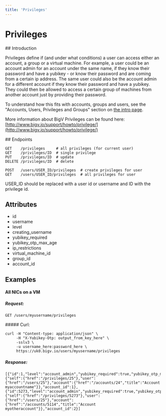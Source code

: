 ```yaml
---
title: 'Privileges'
---
```


# Privileges


## Introduction

Privileges define if (and under what conditions) a user can access either an account, a group or a virtual machine. For example, a user could be an account admin for an account under the same name, if they know their password and have a yubikey - or know their password and are coming from a certain ip address. The same user could also be the account admin for a different account if they know their password and have a yubikey. They could then be allowed to access a certain group of machines from another account just by providing their password.

To understand how this fits with accounts, groups and users, see the "Accounts, Users, Privileges and Groups" section on [the intro page](/notes/intro).

More information about BigV Privileges can be found here: [http://www.bigv.io/support/howto/privilege/](http://www.bigv.io/support/howto/privilege/)


## Endpoints

    GET    /privileges     # all privileges (for current user)
    GET    /privileges/ID  # single privilege
    PUT    /privileges/ID  # update
    DELETE /privileges/ID  # delete

    POST   /users/USER_ID/privileges  # create privileges for user
    GET    /users/USER_ID/privileges  # all privileges for user

USER_ID should be replaced with a user id or username and ID with the privilege id.


## Attributes

* id
* username
* level
* creating_username
* yubikey_required
* yubikey_otp_max_age
* ip_restrictions
* virtual_machine_id
* group_id
* account_id


## Examples

#### All NICs on a VM

##### Request:

    GET /users/myusername/privileges

##### Curl:

    curl -H "Content-type: application/json" \
         -H "X-Yubikey-Otp: output_from_key_here" \
         -sslv3 \
         -u username_here:password_here \
         https://uk0.bigv.io/users/myusername/privileges

##### Response:

    [{"id":1,"level":"account_admin","yubikey_required":true,"yubikey_otp_max_age":900,"ip_restrictions":null,"username":"myusername","_links":{"self":{"href":"/privileges/25"},"user":{"href":"/users/25"},"account":{"href":"/accounts/24","title":"Account myaccountname"}},"account_id":1},{"id":5273,"level":"account_admin","yubikey_required":true,"yubikey_otp_max_age":900,"ip_restrictions":null,"username":"myusername","_links":{"self":{"href":"/privileges/5273"},"user":{"href":"/users/25"},"account":{"href":"/accounts/5114","title":"Account myotheraccount"}},"account_id":2}]
